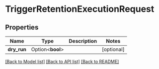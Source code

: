 # TriggerRetentionExecutionRequest

## Properties

Name | Type | Description | Notes
------------ | ------------- | ------------- | -------------
**dry_run** | Option<**bool**> |  | [optional]

[[Back to Model list]](../README.md#documentation-for-models) [[Back to API list]](../README.md#documentation-for-api-endpoints) [[Back to README]](../README.md)


